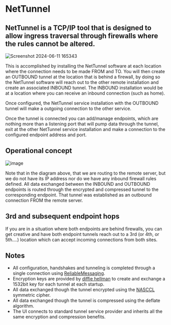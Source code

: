 # NetTunnel

## NetTunnel is a TCP/IP tool that is designed to allow ingress traversal through firewalls where the rules cannot be altered. 

![Screenshot 2024-06-11 165343](https://github.com/NTDLS/NetTunnel/assets/11428567/40a59de6-7626-4cfc-9081-2427a938b1a8)

This is accomplished by installing the NetTunnel software at each location where the connection needs to be made FROM and TO. You will then create an OUTBOUND tunnel at the location that is behind a firewall, by doing so the NetTunnel software will reach out to the other remote installation and create an associated INBOUND tunnel. The INBOUND installation would be at a location where you can receive an inbound connection (such as home).

Once configured, the NetTunnel service installation with the OUTBOUND tunnel will make a outgoing connection to the other service.

Once the tunnel is connected you can add/manage endpoints, which are nothing more than a listening port that will pump data through the tunnel, exit at the other NetTunnel service installation and make a connection to the configured endpoint address and port.

## Operational concept
![image](https://github.com/NTDLS/NetTunnel/assets/11428567/ee826f0f-fced-4d0e-a577-a8a32e709571)

Note that in the diagram above, that we are routing to the remote server, but we do not have its IP address nor do we have any inbound firewall rules defined. All data exchanged between the INBOUND and OUTBOUND endpoints is routed through the encrypted and compressed tunnel to the corresponding endpoint. That tunnel was established as an outbound connection FROM the remote server.

## 3rd and subsequent endpoint hops
If you are in a situation where both endpoints are behind firewalls, you can get creative and have both endpoint tunnels reach out to a 3rd (or 4th, or 5th....) location which can accept incoming connections from both sites.

## Notes
* All configuration, handshakes and tunneling is completed through a single connection using [ReliableMessaging](https://github.com/NTDLS/NTDLS.ReliableMessaging).
* Encryption keys are provided by [diffie hellman](https://github.com/NTDLS/NTDLS.SecureKeyExchange) to create and exchange a 1532bit key for each tunnel at each startup.
* All data exchanged though the tunnel encrypted using the [NASCCL](https://github.com/NTDLS/NTDLS.NASCCL) symmetric cipher.
* All data exchanged though the tunnel is compressed using the deflate algorithm.
* The UI connects to standard tunnel service provider and inherits all the same encryption and compression benefits.
